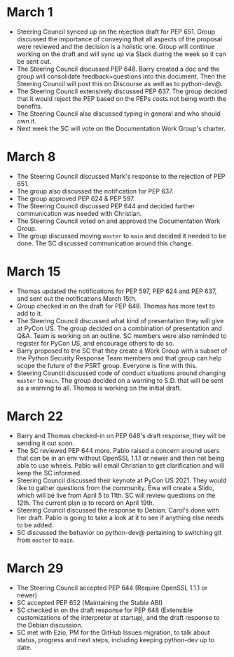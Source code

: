 # March 1
- Steering Council synced up on the rejection draft for PEP 651. Group
  discussed the importance of conveying that all aspects of the proposal
  were reviewed and the decision is a holistic one. Group will continue
  working on the draft and will sync up via Slack during the week so it can
  be sent out.
- The Steering Council discussed PEP 648. Barry created a doc and the group
  will consolidate feedback+questions into this document. Then the Steering
  Council will post this on Discourse as well as to python-dev@.
- The Steering Council extensively discussed PEP 637. The group decided that
  it would reject the PEP based on the PEPs costs not being worth the
  benefits.
- The Steering Council also discussed typing in general and who should own it.
- Next week the SC will vote on the Documentation Work Group's charter.

# March 8
- The Steering Council discussed Mark's response to the rejection of PEP 651.
- The group also discussed the notification for PEP 637.
- The group approved PEP 624 & PEP 597.
- The Steering Council discussed PEP 644 and decided further communication
  was needed with Christian.
- The Steering Council voted on and approved the Documentation Work Group.
- The group discussed moving `master` to `main` and decided it needed to be
  done. The SC discussed communication around this change.

# March 15
- Thomas updated the notifications for PEP 597, PEP 624 and PEP 637, and
  sent out the notifications March 15th.
- Group checked in on the draft for PEP 648. Thomas has more text to add to it.
- The Steering Council discussed what kind of presentation they will give at
  PyCon US. The group decided on a combination of presentation and Q&A. Team
  is working on an outline. SC members were also reminded to register for
  PyCon US, and encourage others to do so.
- Barry proposed to the SC that they create a Work Group with a subset of
  the Python Security Response Team members and that group can help scope
  the future of the PSRT group. Everyone is fine with this.
- Steering Council discussed code of conduct situations around changing
  `master` to `main`. The group decided on a warning to S.D. that will be
  sent as a warning to all. Thomas is working on the initial draft.

# March 22
- Barry and Thomas checked-in on PEP 648's draft response, they will be
  sending it out soon.
- The SC reviewed PEP 644 more. Pablo raised a concern around users that can
  be in an env without OpenSSL 1.1.1 or newer and then not being able to use
  wheels. Pablo will email Christian to get clarification and will keep the
  SC informed.
- Steering Council discussed their keynote at PyCon US 2021. They would like
  to gather questions from the community. Ewa will create a Slido, which
  will be live from April 5 to 11th. SC will review questions on the 12th.
  The current plan is to record on April 19th.
- Steering Council discussed the response to Debian. Carol's done with her
  draft. Pablo is going to take a look at it to see if anything else needs
  to be added.
- SC discussed the behavior on python-dev@ pertaining to switching git from
  `master` to `main`.

# March 29
- The Steering Council accepted PEP 644 (Require OpenSSL 1.1.1 or newer)
- SC accepted PEP 652 (Maintaining the Stable ABI)
- SC checked in on the draft response for PEP 648 (Extensible customizations
  of the interpreter at startup), and the draft response to the Debian
  discussion.
- SC met with Ezio, PM for the GitHub Issues migration, to talk about
  status, progress and next steps, including keeping python-dev up to date.
